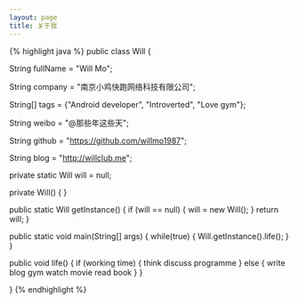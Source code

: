```yaml
---
layout: page
title: 关于我
---
```


{% highlight java %}
public class Will {

  String fullName = "Will Mo";

  String company = "南京小鸡快跑网络科技有限公司";

  String[] tags = {"Android developer", "Introverted", "Love gym"};
    
  String weibo = "@那些年这些天";
    
  String github = "https://github.com/willmo1987";

  String blog = "http://willclub.me";

  private static Will will = null;
  
  private Will() {
  }

  public static Will getInstance() {
    if (will == null) {
      will = new Will();
    }
    return will;
  }

  public static void main(String[] args) {
    while(true) {
      Will.getInstance().life();
    }
  }

  public void life() {
    if (working time) {
      think
      discuss
      programme
    }
    else {
      write blog
      gym
      watch movie
      read book
    }
  }

}
{% endhighlight %}
